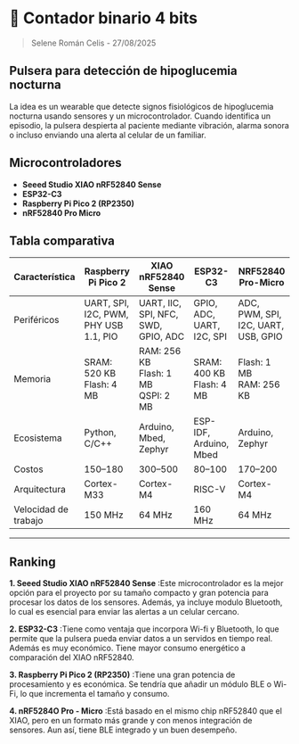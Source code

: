 #  🎲 Contador binario 4 bits

> Selene Román Celis - 27/08/2025


## Pulsera para detección de hipoglucemia nocturna
 La idea es un wearable que detecte signos fisiológicos de hipoglucemia nocturna usando sensores y un microcontrolador. Cuando identifica un episodio, la pulsera despierta al paciente mediante vibración, alarma sonora o incluso enviando una alerta al celular de un familiar.


## Microcontroladores

- **Seeed Studio XIAO nRF52840 Sense**
- **ESP32-C3**
- **Raspberry Pi Pico 2 (RP2350)**
- **nRF52840 Pro Micro**


## Tabla comparativa

| Característica     | Raspberry Pi Pico 2        | XIAO nRF52840 Sense    | ESP32-C3              | NRF52840 Pro-Micro   |
|--------------------|----------------------------|-------------------------|-----------------------|----------------------|
| Periféricos        | UART, SPI, I2C, PWM, PHY USB 1.1, PIO | UART, IIC, SPI, NFC, SWD, GPIO, ADC | GPIO, ADC, UART, I2C, SPI | ADC, PWM, SPI, I2C, UART, USB, GPIO |
| Memoria            | SRAM: 520 KB<br>Flash: 4 MB | RAM: 256 KB<br>Flash: 1 MB<br>QSPI: 2 MB | SRAM: 400 KB<br>Flash: 4 MB | Flash: 1 MB<br>RAM: 256 KB |
| Ecosistema         | Python, C/C++              | Arduino, Mbed, Zephyr  | ESP-IDF, Arduino, Mbed| Arduino, Zephyr      |
| Costos             | $150–$180                  | $300–$500              | $80–$100              | $170–$200            |
| Arquitectura       | Cortex-M33                 | Cortex-M4              | RISC-V                | Cortex-M4            |
| Velocidad de trabajo | 150 MHz                   | 64 MHz                 | 160 MHz               | 64 MHz               |

---

## Ranking

**1. Seeed Studio XIAO nRF52840 Sense**
:Este microcontrolador es la mejor opción para el proyecto por su tamaño compacto y gran potencia para procesar los datos de los sensores. Además, ya incluye modulo Bluetooth, lo cual es esencial para enviar las alertas a un celular cercano.

**2. ESP32-C3**
:Tiene como ventaja que incorpora Wi-fi y Bluetooth, lo que permite que la pulsera pueda enviar datos a un servidos en tiempo real. Además es muy económico. Tiene mayor consumo energético a comparación del XIAO nRF52840.

**3. Raspberry Pi Pico 2 (RP2350)**
:Tiene una gran potencia de procesamiento y es económica. Se tendría que añadir un módulo BLE o Wi-Fi, lo que incrementa el tamaño y consumo. 

**4. nRF5284O Pro - Micro**
:Está basado en el mismo chip nRF52840 que el XIAO, pero en un formato más grande y con menos integración de sensores. Aun así, tiene BLE integrado y un buen desempeño.
